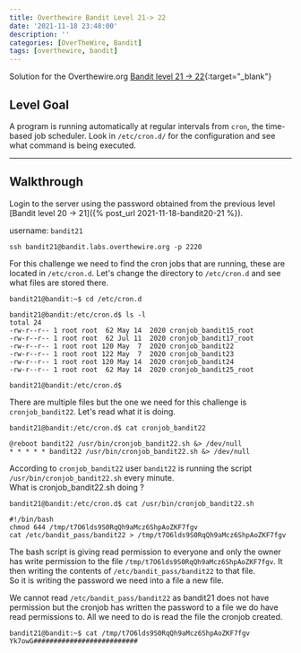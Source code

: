 ```yaml
---
title: Overthewire Bandit Level 21-> 22
date: '2021-11-18 23:48:00'
description: ''
categories: [OverTheWire, Bandit]
tags: [overthewire, bandit]
---
```


Solution for the Overthewire.org [Bandit level 21 -> 22](https://overthewire.org/wargames/bandit/bandit22.html){:target="\_blank"}

## Level Goal

A program is running automatically at regular intervals from `cron`, the time-based job scheduler. Look in `/etc/cron.d/` for the configuration and see what command is being executed.

---

## Walkthrough

Login to the server using the password obtained from the previous level [Bandit level 20 -> 21]({% post_url 2021-11-18-bandit20-21 %}).

username: `bandit21`

```ssh
ssh bandit21@bandit.labs.overthewire.org -p 2220
```

For this challenge we need to find the cron jobs that are running, these are located in `/etc/cron.d`. Let's change the directory to `/etc/cron.d` and see what files are stored there.

```shell
bandit21@bandit:~$ cd /etc/cron.d

bandit21@bandit:/etc/cron.d$ ls -l
total 24
-rw-r--r-- 1 root root  62 May 14  2020 cronjob_bandit15_root
-rw-r--r-- 1 root root  62 Jul 11  2020 cronjob_bandit17_root
-rw-r--r-- 1 root root 120 May  7  2020 cronjob_bandit22
-rw-r--r-- 1 root root 122 May  7  2020 cronjob_bandit23
-rw-r--r-- 1 root root 120 May 14  2020 cronjob_bandit24
-rw-r--r-- 1 root root  62 May 14  2020 cronjob_bandit25_root

bandit21@bandit:/etc/cron.d$
```

There are multiple files but the one we need for this challenge is `cronjob_bandit22`. Let's read what it is doing.

```shell
bandit21@bandit:/etc/cron.d$ cat cronjob_bandit22

@reboot bandit22 /usr/bin/cronjob_bandit22.sh &> /dev/null
* * * * * bandit22 /usr/bin/cronjob_bandit22.sh &> /dev/null
```

According to `cronjob_bandit22` user `bandit22` is running the script `/usr/bin/cronjob_bandit22.sh` every minute.  
What is cronjob_bandit22.sh doing ?

```shell
bandit21@bandit:/etc/cron.d$ cat /usr/bin/cronjob_bandit22.sh 

#!/bin/bash
chmod 644 /tmp/t7O6lds9S0RqQh9aMcz6ShpAoZKF7fgv
cat /etc/bandit_pass/bandit22 > /tmp/t7O6lds9S0RqQh9aMcz6ShpAoZKF7fgv
```

The bash script is giving read permission to everyone and only the owner has write permission to the file `/tmp/t7O6lds9S0RqQh9aMcz6ShpAoZKF7fgv`. It then writing the contents of `/etc/bandit_pass/bandit22` to that file.  
So it is writing the password we need into a file a new file.

We cannot read `/etc/bandit_pass/bandit22` as bandit21 does not have permission but the cronjob has written the password to a file we do have read permissions to. All we need to do is read the file the cronjob created.

```shell
bandit21@bandit:~$ cat /tmp/t7O6lds9S0RqQh9aMcz6ShpAoZKF7fgv
Yk7owG##########################
 
```
